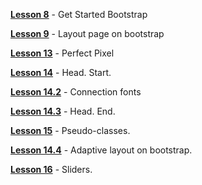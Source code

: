 [**Lesson 8**](https://valentindosh.github.io/homework/lesson_8/ "Lesson 8") - Get Started Bootstrap

[**Lesson 9**](https://valentindosh.github.io/homework/lesson_9/ "Lesson 9") - Layout page on bootstrap

[**Lesson 13**](https://valentindosh.github.io/homework/lesson_13/ "Lesson 13") - Perfect Pixel

[**Lesson 14**](https://valentindosh.github.io/homework/lesson_14/src/ "Lesson 14") - Head. Start.

[**Lesson 14.2**](https://valentindosh.github.io/homework/lesson_14.2/ "Lesson 14.2") - Connection fonts

[**Lesson 14.3**](https://valentindosh.github.io/homework/lesson_14.3/ "Lesson 14.3") - Head. End.

[**Lesson 15**](https://valentindosh.github.io/homework/lesson_15/ "Lesson 15") - Pseudo-classes.

[**Lesson 14.4**](https://valentindosh.github.io/homework/lesson_14.4/ "Lesson 14.4") - Adaptive layout on bootstrap.

[**Lesson 16**](https://valentindosh.github.io/homework/lesson_16/ "Lesson 16") - Sliders.
